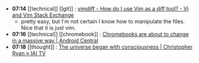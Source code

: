 - **07:14** [[technical]] [[git]] :  [vimdiff - How do I use Vim as a diff tool? - Vi and Vim Stack Exchange](https://vi.stackexchange.com/questions/625/how-do-i-use-vim-as-a-diff-tool)
	- pretty easy, but I'm not certain I know how to manipulate the files. Nice that it is just vim.
- **07:16** [[technical]] [[chromebook]] :  [Chromebooks are about to change in a massive way | Android Central](https://www.androidcentral.com/chromebooks-laptops/chromeos-lacros-coming-soon)
- **07:18** [[thought]] :  [The universe began with consciousness | Christopher Ryan » IAI TV](https://iai.tv/articles/the-universe-didnt-exist-before-it-was-perceived-auid-2797)